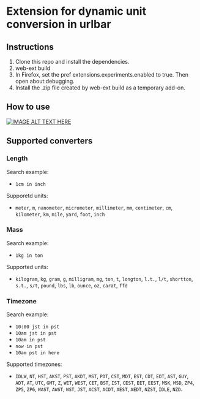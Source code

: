 # Extension for dynamic unit conversion in urlbar

## Instructions
1. Clone this repo and install the dependencies.
2. web-ext build
3. In Firefox, set the pref extensions.experiments.enabled to true. Then open about:debugging.
4. Install the .zip file created by web-ext build as a temporary add-on.

## How to use
[![IMAGE ALT TEXT HERE](https://img.youtube.com/vi/kChK0k1AYF0/0.jpg)](https://www.youtube.com/watch?v=kChK0k1AYF0RE)

## Supported converters
### Length
Search example:
+ `1cm in inch`

Supporetd units:
+ `meter`, `m`, `nanometer`, `micrometer`, `millimeter`, `mm`, `centimeter`, `cm`, `kilometer`, `km`, `mile`, `yard`, `foot`,  `inch`

### Mass
Search example:
+ `1kg in ton`

Supported units:
+ `kilogram`, `kg`, `gram`, `g`, `milligram`, `mg`, `ton`, `t`, `longton`, `l.t.`, `l/t`, `shortton`, `s.t.`, `s/t`, `pound`, `lbs`, `lb`, `ounce`, `oz`, `carat`, `ffd`

### Timezone
Search example:
+ `10:00 jst in pst`
+ `10am jst in pst`
+ `10am in pst`
+ `now in pst`
+ `10am pst in here`

Supported timezones:
+ `IDLW`, `NT`, `HST`, `AKST`, `PST`, `AKDT`, `MST`, `PDT`, `CST`, `MDT`, `EST`, `CDT`, `EDT`, `AST`, `GUY`, `ADT`, `AT`, `UTC`, `GMT`, `Z`, `WET`, `WEST`, `CET`, `BST`, `IST`, `CEST`, `EET`, `EEST`, `MSK`, `MSD`, `ZP4`, `ZP5`, `ZP6`, `WAST`, `AWST`, `WST`, `JST`, `ACST`, `ACDT`, `AEST`, `AEDT`, `NZST`, `IDLE`, `NZD`.

